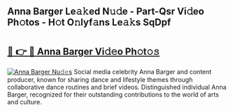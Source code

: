 ## Anna Barger Le𝚊𝚔ed N𝚞𝚍e - Part-Qsr Vi𝚍eo Ph𝚘tos - H𝚘t O𝚗lyf𝚊ns Le𝚊𝚔s SqDpf

# <h2><a href="http://hf7en61.feru.top/?c=Anna+Barger">🔗 👉 🔴 Anna Barger Vi𝚍𝚎o Ph𝚘t𝚘𝚜</a></h2>

[![Anna Barger Nu𝚍𝚎s](https://i.imgur.com/0TWrTi3.gif)](http://hf7en61.feru.top/?c=Anna+Barger)
Social media celebrity Anna Barger and content producer, known for sharing dance and lifestyle themes through collaborative dance routines and brief videos. Distinguished individual Anna Barger, recognized for their outstanding contributions to the world of arts and culture. 
